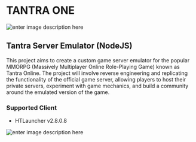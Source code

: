 # TANTRA ONE

![enter image description here](https://i.ytimg.com/vi/FnIFO22ubpE/hqdefault.jpg)

## Tantra Server Emulator (NodeJS)

This project aims to create a custom game server emulator for the popular MMORPG (Massively Multiplayer Online Role-Playing Game) known as Tantra Online. The project will involve reverse engineering and replicating the functionality of the official game server, allowing players to host their private servers, experiment with game mechanics, and build a community around the emulated version of the game.

### Supported Client

- HTLauncher v2.8.0.8

![enter image description here](https://matasumbar.com/wp-content/uploads/2019/06/under-construction.png)